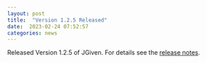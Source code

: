 ```yaml
---
layout: post
title:  "Version 1.2.5 Released"
date:  2023-02-24 07:52:57
categories: news
---
```


Released Version 1.2.5 of JGiven. For details see the [release notes](https://github.com/TNG/JGiven/releases/tag/v1.2.5).

[jgiven-gh]: https://github.com/TNG/JGiven
[jgiven]:    https://jgiven.org
